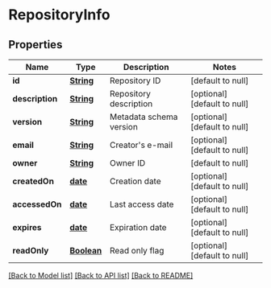 # RepositoryInfo
## Properties

Name | Type | Description | Notes
------------ | ------------- | ------------- | -------------
**id** | [**String**](string.md) | Repository ID | [default to null]
**description** | [**String**](string.md) | Repository description | [optional] [default to null]
**version** | [**String**](string.md) | Metadata schema version | [optional] [default to null]
**email** | [**String**](string.md) | Creator&#39;s e-mail | [optional] [default to null]
**owner** | [**String**](string.md) | Owner ID | [default to null]
**createdOn** | [**date**](date.md) | Creation date | [optional] [default to null]
**accessedOn** | [**date**](date.md) | Last access date | [optional] [default to null]
**expires** | [**date**](date.md) | Expiration date | [optional] [default to null]
**readOnly** | [**Boolean**](boolean.md) | Read only flag | [optional] [default to null]

[[Back to Model list]](../README.md#documentation-for-models) [[Back to API list]](../README.md#documentation-for-api-endpoints) [[Back to README]](../README.md)

